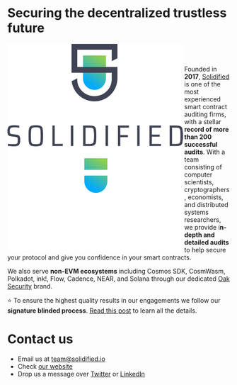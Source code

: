 # Securing the decentralized trustless future
<img align=left src="./solidified_logo_black.svg#gh-light-mode-only" width="400">
<img align=left src="./solidified_logo_white.svg#gh-dark-mode-only" width="400">

</br></br>

Founded in **2017**, [Solidified](https://www.solidified.io/) is one of the most experienced smart contract auditing firms, with a stellar **record of more than 200 successful audits**. With a team consisting of computer scientists, cryptographers, economists, and distributed systems researchers, we provide i**n-depth and detailed audits** to help secure your protocol and give you confidence in your smart contracts.

We also serve **non-EVM ecosystems** including Cosmos SDK, CosmWasm, Polkadot, ink!, Flow, Cadence, NEAR, and Solana through our dedicated [Oak Security](https://www.oaksecurity.io/) brand.

:star: To ensure the highest quality results in our engagements we follow our **signature blinded process**. [Read this post](https://medium.com/oak-security/there-is-no-perfect-methodology-our-unique-multi-layered-approach-to-security-audits-15e6a9fc7c0f) to learn all the details.

# Contact us

- Email us at [team@solidified.io](mailto:team@solidified.io)
- Check [our website](https://www.solidified.io/)
- Drop us a message over [Twitter](https://twitter.com/SolidifiedHQ) or [LinkedIn](https://www.linkedin.com/company/solidified/)
